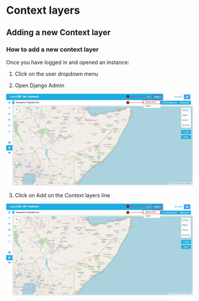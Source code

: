 # Context layers

## Adding a new Context layer

### How to add a new context layer

Once you have logged in and opened an instance:

1. Click on the user dropdown menu

2. Open Django Admin

![Open Django Admin](../img/opening_administration.png)

3. Click on Add on the Context layers line

![Add Context layer](../img/opening_administration.png)

